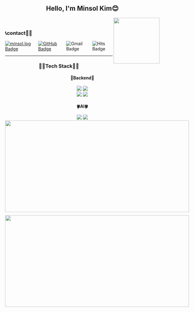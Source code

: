 
<div align="center">

  ## Hello, I'm Minsol Kim😊
  <img align="right" width="150" src="https://github.com/user-attachments/assets/cee6938b-d1d8-470a-a68f-7df450c3e565" />
<br>
<div align="left">
<h3>📞contact😶‍🌫️</h3>

<div align="left" style="display: flex; justify-content: center; gap: 10px;">
  <a href="https://velog.io/@minsol/posts"><img src="https://img.shields.io/badge/Velog-%230077B5?style=badge&logo=Velog&logoColor=white" alt="minsol.log Badge"></a> 
  <a href="https://github.com/soli-ziyo/soli-ziyo"><img src="https://img.shields.io/badge/Github-%23000000?style=badge&logo=GitHub&logoColor=white" alt="GitHub Badge"></a>
  <a href="mailto:iamsol0128@gmail.com" target="_blank" style="cursor: pointer; text-decoration: none;"><img src="https://img.shields.io/badge/-Gmail-%23D93025?logo=Gmail&logoColor=white" alt="Gmail Badge"></a> 

  <a href="https://hits.seeyoufarm.com" target="_blank" style="cursor: pointer; text-decoration: none;">
    <img src="https://hits.seeyoufarm.com/api/count/incr/badge.svg?url=https://github.com/soli-ziyo&count_bg=%2379C83D&title_bg=%23555555&icon=&icon_color=%234A6A8B&title=🖐️hits&edge_flat=false" alt="Hits Badge">
  </a>
</div>



  ---

</div>


<!--
**soli-ziyo/soli-ziyo** is a ✨ _special_ ✨ repository because its `README.md` (this file) appears on your GitHub profile.

Here are some ideas to get you started:

- 🔭 I’m currently working on ...
- 🌱 I’m currently learning ...
- 👯 I’m looking to collaborate on ...
- 🤔 I’m looking for help with ...
- 💬 Ask me about ...
- 📫 How to reach me: ...
- 😄 Pronouns: ...
- ⚡ Fun fact: ...
-->

<!--내용 부분-->
<div align="center">
<h3>👩‍💻Tech Stack👩‍💻</h3>
<div>
  <h4>🌟Backend🌟</h4> 
  <img src="https://img.shields.io/badge/Python-3776AB.svg?style=for-the-badge&logo=python&logoColor=white" />
      <img src="https://img.shields.io/badge/Django-092E20.svg?style=for-the-badge&logo=django&logoColor=white" />
      <br />
      <img src="https://img.shields.io/badge/Java-f44236.svg?style=for-the-badge&logo=coffeescript&logoColor=white" />
      <img src="https://img.shields.io/badge/Spring-6DB33F.svg?style=for-the-badge&logo=spring&logoColor=white" />
   <br />
  <!--
      <img src="https://img.shields.io/badge/docker-%230db7ed.svg?style=for-the-badge&logo=docker&logoColor=white"> 
<img src="https://img.shields.io/badge/Amazon%20EC2-FF9900?style=for-the-badge&logo=Amazon%20EC2&logoColor=white">
<img src="https://img.shields.io/badge/Amazon%20S3-569A31?style=for-the-badge&logo=Amazon%20S3&logoColor=white">
-->
<h4>🍀AI🍀</h4>
      <img src="https://img.shields.io/badge/Python-3776AB.svg?style=for-the-badge&logo=python&logoColor=white" />
      <img src="https://img.shields.io/badge/Django-092E20.svg?style=for-the-badge&logo=django&logoColor=white" />
      <br />
  
</div>
<!--
<br>
<br>


<h3>👩‍💻Tools 👩‍💻</h3>
<div>
  <img src="https://img.shields.io/badge/git-F05033.svg?style=for-the-badge&logo=git&logoColor=white" />&nbsp
  <img src="https://img.shields.io/badge/github-181717.svg?style=for-the-badge&logo=github&logoColor=white" />&nbsp
  <img src="https://img.shields.io/badge/Notion-F3F3F3.svg?style=for-the-badge&logo=notion&logoColor=black" />&nbsp
  <img src="https://img.shields.io/badge/figma-F24E1E.svg?style=for-the-badge&logo=figma&logoColor=white" />&nbsp
<br />
  <img src="https://img.shields.io/badge/VSCode-2C2C32.svg?style=for-the-badge&logo=visual-studio-code&logoColor=22ABF3" />&nbsp
  <img src="https://img.shields.io/badge/jupyter-2C2C32.svg?style=for-the-badge&logo=jupyter&logoColor=F37726" />&nbsp
   <img src="https://img.shields.io/badge/Colab-2C2C32.svg?style=for-the-badge&logo=googlecolab&logoColor=F9AB00" />&nbsp 
  <img src="https://img.shields.io/badge/Google Colab-F9AB00?style=for-the-badge&logo=Google Colab&logoColor=white">
<img src="https://img.shields.io/badge/Selenium-43B02A?style=for-the-badge&logo=Selenium&logoColor=white">
</div>

-->
<br>


<div align="center">
  <img src="https://github-readme-stats.vercel.app/api/top-langs/?username=soli-ziyo&layout=compact&hide=javascript&theme=vue" alt="Top Langs" style="display: inline-block; margin-right: 10px;" />
  <img src="https://github-readme-stats.vercel.app/api?username=soli-ziyo&hide=contribs,prs&show_icons=true&theme=vue" alt="GitHub Stats" style="display: inline-block;" />

<div style="text-align: center;">
  <!-- Left Section: GitAnimals Line -->
  <div style="display: inline-block; margin-right: 10px;">
    <a href="https://github.com/devxb/gitanimals" style="display: inline-block; margin-bottom: 10px;">
      <img src="https://render.gitanimals.org/lines/soli-ziyo?pet-id=1" width="600" height="300" />
    </a>
  </div>

  <!-- Right Section: GitAnimals Farm -->
  <div style="display: inline-block;">
    <a href="https://github.com/devxb/gitanimals" style="display: inline-block; margin-bottom: 10px;">
      <img src="https://render.gitanimals.org/farms/soli-ziyo" width="600" height="300" />
    </a>
  </div>
</div>



